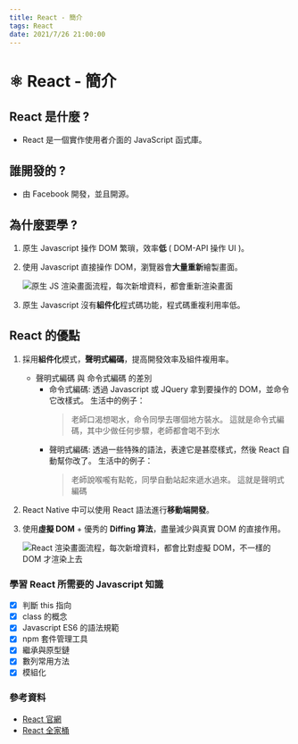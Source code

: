 ```yaml
---
title: React - 簡介
tags: React
date: 2021/7/26 21:00:00
---
```


# ⚛️ React - 簡介

## React 是什麼 ?

- React 是一個實作使用者介面的 JavaScript 函式庫。

## 誰開發的 ?

- 由 Facebook 開發，並且開源。

## 為什麼要學 ?

1. 原生 Javascript 操作 DOM 繁瑣，效率**低** ( DOM-API 操作 UI )。
2. 使用 Javascript 直接操作 DOM，瀏覽器會**大量重新**繪製畫面。

    ![原生 JS 渲染畫面流程，每次新增資料，都會重新渲染畫面](https://i.imgur.com/MAar8Vs.png)

3. 原生 Javascript 沒有**組件化**程式碼功能，程式碼重複利用率低。

## React 的優點

1. 採用**組件化**模式，**聲明式編碼**，提高開發效率及組件複用率。
    - 聲明式編碼 與 命令式編碼 的差別
        - 命令式編碼: 透過 Javascript 或 JQuery 拿到要操作的 DOM，並命令它改樣式。
            生活中的例子：
            > 老師口渴想喝水，命令同學去哪個地方裝水。
            > 這就是命令式編碼，其中少做任何步驟，老師都會喝不到水
        - 聲明式編碼: 透過一些特殊的語法，表達它是甚麼樣式，然後 React 自動幫你改了。
            生活中的例子：
            > 老師說喉嚨有點乾，同學自動站起來遞水過來。
            > 這就是聲明式編碼
  
2. React Native 中可以使用 React 語法進行**移動端開發**。

3. 使用**虛擬 DOM** + 優秀的 **Diffing 算法**，盡量減少與真實 DOM 的直接作用。

    ![React 渲染畫面流程，每次新增資料，都會比對虛擬 DOM，不一樣的 DOM 才渲染上去](https://i.imgur.com/3ibcbkp.png)

### 學習 React 所需要的 Javascript 知識

- [x] 判斷 this 指向
- [x] class 的概念
- [x] Javascript ES6 的語法規範
- [x] npm 套件管理工具
- [x] 繼承與原型鏈
- [x] 數列常用方法
- [x] 模組化

### 參考資料

- [React 官網](https://reactjs.org/)
- [React 全家桶](https://www.youtube.com/playlist?list=PLmOn9nNkQxJFJXLvkNsGsoCUxJLqyLGxu)
